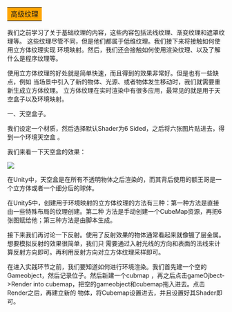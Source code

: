 <table><tr><td bgcolor=orange>高级纹理</td></tr></table>

我们之前学习了关于基础纹理的内容，这些内容包括法线纹理、渐变纹理和遮罩纹理等。
这些纹理尽管不同，但是他们都属于低维纹理。我们接下来将接触如何使用立方体纹理实现
环境映射。然后，我们还会接触如何使用渲染纹理、以及了解什么是程序纹理等。

使用立方体纹理的好处就是简单快速，而且得到的效果非常好。但是也有一些缺点，例如
当场景中引入了新的物体、光源、或者物体发生移动时，我们就需要重新生成立方体纹理。
立方体纹理在实时渲染中有很多应用，最常见的就是用于天空盒子以及环境映射。

一、天空盒子。

我们设定一个材质，然后选择默认Shader为6 Sided，之后将六张图片贴进去，得到一个环境天空盒 。

我们来看一下天空盒的效果：

![](https://i.loli.net/2018/07/05/5b3da4e62fca7.png)

在Unity中，天空盒是在所有不透明物体之后渲染的，而其背后使用的额王哥是一个立方体或者一个细分后的球体。

在Unity5中，创建用于环境映射的立方体纹理的方法有三种：第一种方法是直接由一些特殊布局的纹理创建。第二种
方法是手动创建一个CubeMap资源，再把6张图赋给他；第三种方法是由脚本生成。

接下来我们再讨论一下反射。使用了反射效果的物体通常看起来就像镀了层金属。想要模拟反射的效果很简单，我们只
需要通过入射光线的方向和表面的法线来计算反射方向即可。再利用反射方向对立方体纹理采样即可。

在进入实践环节之前，我们要知道如何进行环境渲染。我们首先建一个空的Gameobject，然后记录位子。然后新建一个cubmap
，再之后点击gameOjbect->Render into cubemap，把空的gameobject和cubemap拖入进去。点击Render之后，再建立新的
物体，将Cubemap设置进去，并且设置好其Shader即可。






